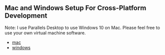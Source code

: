 ## Mac and Windows Setup For Cross-Platform Development

Note: I use Parallels Desktop to use Windows 10 on Mac. Please feel free to use your own virtual machine software.

* [mac](setup-mac.md)
* [windows](setup-windows.md)
